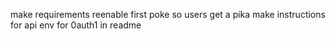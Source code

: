 make requirements
reenable first poke so users get a pika
make instructions for api env for 0auth1 in readme